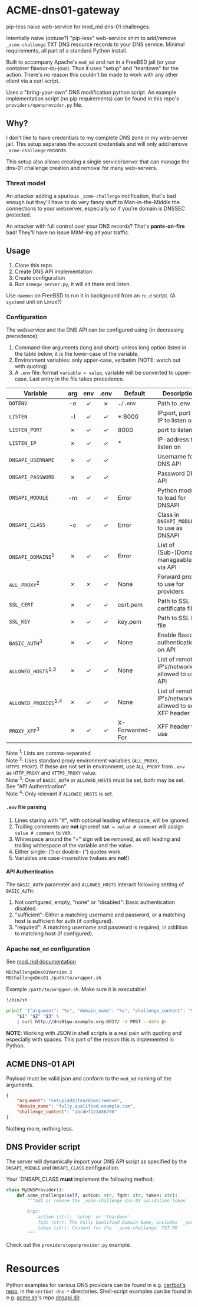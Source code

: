 # ACME-dns01-gateway

pip-less naive web-service for mod_md dns-01 challenges.

Intentially naive (obtuse?) "pip-less" web-service shim to add/remove
`_acme-challenge` TXT DNS resource records to your DNS service. Minimal
requirements, all part of a standard Python install.

Built to accompany Apache's `mod_md` and run in a FreeBSD jail (or your
container flavour-du-jour). Thus it uses "setup" and "teardown" for the action.
There's no reason this couldn't be made to work with any other client via
a curl script.

Uses a "bring-your-own" DNS modification python script. An example
implementation script (no pip requirements) can be found in this repo's
`providers/openprovider.py` file.

## Why?

I don't like to have credentials to my complete DNS zone in my web-server jail.
This setup separates the account credentials and will only add/remove
`_acme-challenge` records.

This setup also allows creating a single service/server that can manage the
dns-01 challenge creation and removal for many web-servers.

### Threat model

An attacker adding a spurious `_acme-challenge` notification, that's bad enough
but they'll have to do very fancy stuff to Man-in-the-Middle the connections to
your webserver, especially so if you're domain is DNSSEC protected.

An attacker with full control over your DNS records? That's **pants-on-fire**
bad! They'll have no issue MitM-ing all your traffic.

## Usage

1. Clone this repo.
1. Create DNS API implementation
1. Create configuration
1. Run `acmegw_server.py`, it will sit there and listen.

Use `daemon` on FreeBSD to run it in background from an `rc.d` script.
(A `systemd` unit on Linux?)

### Configuration

The webservice and the DNS API can be configured using (in decreasing
precedence):

1. Command-line arguments (long and short): unless long option listed in the
   table below, it is the lower-case of the variable.
2. Environment variables: only upper-case, verbatim (NOTE: watch out with
   quoting)
3. A `.env` file: format `variable = value`, variable will be converted to
   upper-case. Last entry in the file takes precedence.

| Variable | arg | env | .env | Default | Description |
| ---      |:---:|:---:|:---:| --- | --- |
| `DOTENV`   | -e  | ✓ | ✗ | `./.env`  | Path to .env file |
| `LISTEN`   | -l  | ✓ | ✓ | *:8000 | IP:port, port or IP to listen on |
| `LISTEN_PORT` | ✗ | ✓ | ✓ | 8000 | port to listen on |
| `LISTEN_IP` | ✗ | ✓ | ✓ | * | IP-address to listen on |
| `DNSAPI_USERNAME` | ✗ | ✓ | ✓ | | Username for DNS API |
| `DNSAPI_PASSWORD` | ✗ | ✓ | ✓ | | Password  DNS API |
| `DNSAPI_MODULE` | -m | ✓ | ✓ | Error | Python module to load for DNSAPI |
| `DNSAPI_CLASS` | -c | ✓ | ✓ | Error | Class in `DNSAPI_MODULE` to use as DNSAPI |
| `DNSAPI_DOMAINS`<sup>1</sup> | ✗ | ✓ | ✓ | Error | List of (Sub-)Domains manageable via API |
| `ALL_PROXY`<sup>2</sup> | ✗ | ✗ | ✓ | None | Forward proxy to use for providers |
| `SSL_CERT` | ✗ | ✓ | ✓ | cert.pem | Path to SSL certificate file |
| `SSL_KEY`  | ✗| ✓ | ✓ | key.pem | Path to SSL key file |
| `BASIC_AUTH`<sup>3</sup> | ✗ | ✓ | ✓ | None | Enable Basic authentication on API |
| `ALLOWED_HOSTS`<sup>1,3</sup> | ✗ | ✓ | ✓ | None | List of remote IP's/networks allowed to use API |
| `ALLOWED_PROXIES`<sup>1,4</sup> | ✗ | ✓ | ✓ | None | List of remote IP's/networks allowed to set XFF header |
| `PROXY_XFF`<sup>3</sup> | ✗ | ✓ | ✓ | X-Forwarded-For | XFF header to use |

Note <sup>1</sup>: Lists are comma-separated<br/>
Note <sup>2</sup>: Uses standard proxy environment variables (`ALL_PROXY`,
`HTTPS_PROXY`). If these are not set in environment, use `ALL_PROXY` from
`.env` as `HTTP_PROXY` and `HTTPS_PROXY` value.<br/>
Note <sup>3</sup>: One of `BASIC_AUTH` or `ALLOWED_HOSTS` must be set, both may
be set. See "API Authentication"<br/>
Note <sup>4</sup>: Only relevant if `ALLOWED_HOSTS` is set.

#### `.env` file parsing

1. Lines staring with "#", with optional leading whitespace, will be ignored.
2. Trailing comments are **not** ignored! `VAR = value # comment` will assign
   `value # comment` to `VAR`.
3. Whitespace around the "=" sign will be removed, as will leading and trailing
   whitespace of the variable and the value.
4. Either single- (') or double- (") quotes work.
5. Variables are case-insensitive (values are **not**!).

#### API Authentication

The `BASIC_AUTH` parameter and `ALLOWED_HOSTS` interact following setting of
`BASIC_AUTH`:

1. Not configured, empty, "none" or "disabled": Basic authentication disabled.
2. "sufficient": Either a matching username and password, or a matching host is sufficient for auth (if configured).
3. "required": A matching username and password is required, in addition to matching host (if configured).

### Apache `mod_md` configuration

See [mod_md documentation](https://httpd.apache.org/docs/2.4/mod/mod_md.htm)

```apache
MDChallengeDns01Version 2
MDChallengeDns01 /path/to/wrapper.sh
```

Example `/path/to/wrapper.sh`. Make sure it is executable!

```sh
!/bin/sh

printf '{"argument": "%s", "domain_name": "%s", "challenge_content": "%s"}' \
    "$1" "$2" "$3" \
    | curl http://dns01gw.example.org:8017/ -X POST --data @-
```

**NOTE**: Working with JSON in shell scripts is a real pain with quoting and
especially with spaces. This part of the reason this is implemented in Python.

## ACME DNS-01 API

Payload must be valid json and conform to the `mod_md` naming of the arguments.

```json
{
    "argument": "setup|add|teardown|remove",
    "domain_name": "fully.qualified.example.com",
    "challenge_content": "abcdef123456790" 
}
```

Nothing more, nothing less.

## DNS Provider script

The server will dynamically import your DNS API script as specified by the
`DNSAPI_MODULE` and `DNSAPI_CLASS` configuration.

Your `DNSAPI_CLASS **must** implement the following method: 

```python
class MyDNSProvider():
    def acme_challenge(self, action: str, fqdn: str, token: str):
        """Add or remove the _acme-challenge dns-01 validation token

        Args:
            action (str): 'setup' or 'teardown' 
            fqdn (str): The Fully Qualified Domain Name, includes `_acme-challenge` prefix 
            token (str): Content for the `_acme-challenge` TXT RR
        """
```

Check out the `providers\openprovider.py` example.

# Resources

Python examples for various DNS providers can be found in e.g.
[certbot's repo](https://github.com/certbot/certbot/), in the `certbot-dns-*`
directories.
Shell-script examples can be found in e.g. [acme.sh](https://acme.sh)'s repo
[dnsapi dir](https://github.com/acmesh-official/acme.sh/tree/master/dnsapi).
